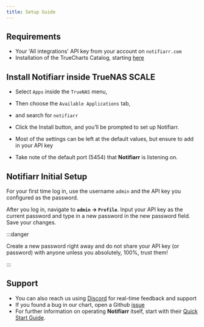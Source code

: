 ```yaml
---
title: Setup Guide
---
```


## Requirements

- Your 'All integrations' API key from your account on `notifiarr.com`
- Installation of the TrueCharts Catalog, starting [here](https://truecharts.org/manual/SCALE/guides/getting-started#adding-truecharts)

## Install Notifiarr inside TrueNAS SCALE

- Select `Apps` inside the `TrueNAS` menu,
- Then choose the `Available Applications` tab,
- and search for `notifiarr`

- Click the Install button, and you’ll be prompted to set up Notifiarr.
- Most of the settings can be left at the default values, but ensure to add in your API key
- Take note of the default port (5454) that **Notifiarr** is listening on.

## Notifiarr Initial Setup

For your first time log in, use the username `admin` and the API key you configured as the password.

After you log in, navigate to **`admin` -> `Profile`**. Input your API key as the current password and type in a new password in the new password field. Save your changes.

:::danger

Create a new password right away and do not share your API key (or password) with anyone unless you absolutely, 100%, trust them!

:::

## Support

- You can also reach us using [Discord](https://discord.gg/tVsPTHWTtr) for real-time feedback and support
- If you found a bug in our chart, open a Github [issue](https://github.com/truecharts/apps/issues/new/choose)
- For further information on operating **Notifiarr** itself, start with their [Quick Start Guide](https://notifiarr.wiki/en/QuickStart).
